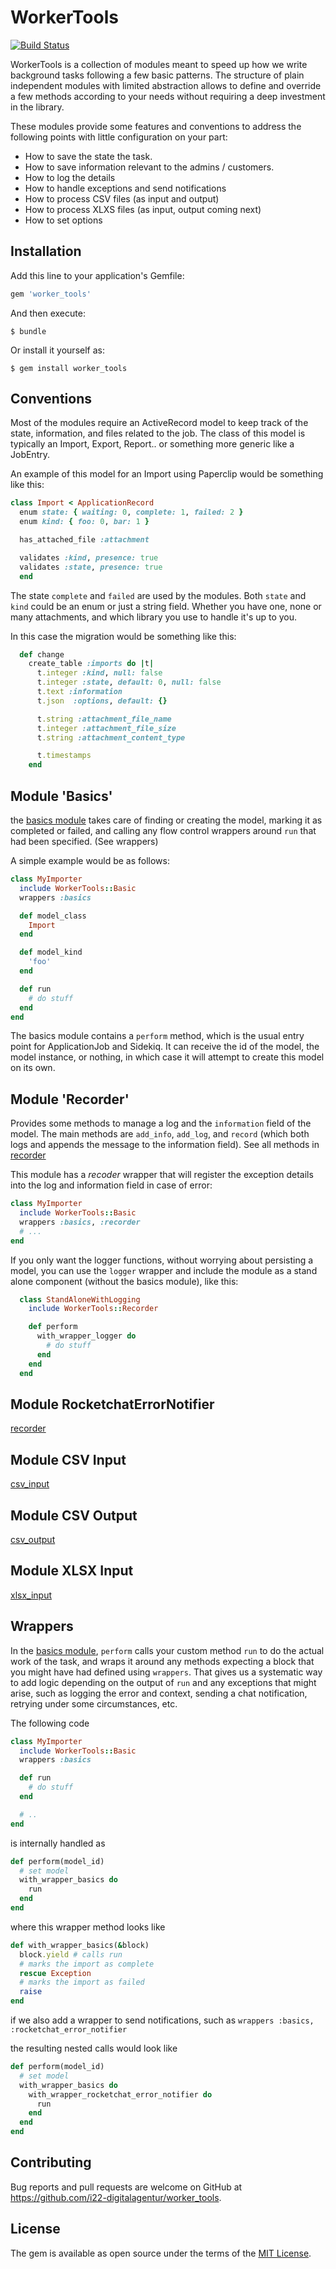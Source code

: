 # WorkerTools

[![Build Status](https://travis-ci.org/i22-digitalagentur/worker-tools.svg?branch=master)](https://travis-ci.org/i22-digitalagentur/worker-tools)

WorkerTools is a collection of modules meant to speed up how we write background tasks following a few basic patterns. The structure of plain independent modules with limited abstraction allows to define and override a few methods according to your needs without requiring a deep investment in the library.

These modules provide some features and conventions to address the following points with little configuration on your part:

- How to save the state the task.
- How to save information relevant to the admins / customers.
- How to log the details
- How to handle exceptions and send notifications
- How to process CSV files (as input and output)
- How to process XLXS files (as input, output coming next)
- How to set options

## Installation

Add this line to your application's Gemfile:

```ruby
gem 'worker_tools'
```

And then execute:

    $ bundle

Or install it yourself as:

    $ gem install worker_tools

## Conventions

Most of the modules require an ActiveRecord model to keep track of the state, information, and files related to the job. The class of this model is typically an Import, Export, Report.. or something more generic like a JobEntry.

An example of this model for an Import using Paperclip would be something like this:

```ruby
class Import < ApplicationRecord
  enum state: { waiting: 0, complete: 1, failed: 2 }
  enum kind: { foo: 0, bar: 1 }

  has_attached_file :attachment

  validates :kind, presence: true
  validates :state, presence: true
  end
```

The state `complete` and `failed` are used by the modules. Both `state` and `kind` could be an enum or just a string field.  Whether you have one, none or many attachments, and which library you use to handle it's up to you.

In this case the migration would be something like this:

```ruby
  def change
    create_table :imports do |t|
      t.integer :kind, null: false
      t.integer :state, default: 0, null: false
      t.text :information
      t.json  :options, default: {}

      t.string :attachment_file_name
      t.integer :attachment_file_size
      t.string :attachment_content_type

      t.timestamps
    end
 ```

## Module 'Basics'

the [basics module](/lib/worker_tools/basics.rb) takes care of finding or creating the model, marking it as completed or failed, and calling any flow control wrappers around `run` that had been specified. (See wrappers)

A simple example would be as follows:

```ruby
class MyImporter
  include WorkerTools::Basic
  wrappers :basics

  def model_class
    Import
  end

  def model_kind
    'foo'
  end

  def run
    # do stuff
  end
end
```

The basics module contains a `perform` method, which is the usual entry point for ApplicationJob and Sidekiq. It can receive the id of the model, the model instance, or nothing, in which case it will attempt to create this model on its own.


## Module 'Recorder'

Provides some methods to manage a log and the `information` field of the model. The main methods are `add_info`, `add_log`, and `record` (which both logs and appends the message to the information field). See all methods in [recorder](/lib/worker_tools/recorder.rb)

This module has a _recoder_ wrapper that will register the exception details into the log and information field in case of error:

```ruby
class MyImporter
  include WorkerTools::Basic
  wrappers :basics, :recorder
  # ...
end
```

If you only want the logger functions, without worrying about persisting a model, you can use the `logger` wrapper and include the module as a stand alone component (without the basics module), like this:

```ruby
  class StandAloneWithLogging
    include WorkerTools::Recorder

    def perform
      with_wrapper_logger do
        # do stuff
      end
    end
  end
```

## Module RocketchatErrorNotifier

[recorder](/lib/worker_tools/rocketchat_error_notifier.rb)

## Module CSV Input

[csv_input](/lib/worker_tools/csv_input.rb)

## Module CSV Output

[csv_output](/lib/worker_tools/csv_output.rb)

## Module XLSX Input

[xlsx_input](/lib/worker_tools/xlsx_input.rb)


## Wrappers

In the [basics module](/lib/worker_tools/basics.rb), `perform` calls your custom method `run` to do the actual work of the task, and wraps it around any methods expecting a block that you might have had defined using `wrappers`.  That gives us a systematic way to add logic depending on the output of `run` and any exceptions that might arise, such as logging the error and context, sending a chat notification, retrying under some circumstances, etc.

The following code

```ruby
class MyImporter
  include WorkerTools::Basic
  wrappers :basics

  def run
    # do stuff
  end

  # ..
end
```

is internally handled as

```ruby
def perform(model_id)
  # set model
  with_wrapper_basics do
    run
  end
end
```

where this wrapper method looks like

```ruby
def with_wrapper_basics(&block)
  block.yield # calls run
  # marks the import as complete
  rescue Exception
  # marks the import as failed
  raise
end
```

if we also add a wrapper to send notifications, such as
`wrappers :basics, :rocketchat_error_notifier`

the resulting nested calls would look like

```ruby
def perform(model_id)
  # set model
  with_wrapper_basics do
    with_wrapper_rocketchat_error_notifier do
      run
    end
  end
end
```


## Contributing

Bug reports and pull requests are welcome on GitHub at https://github.com/i22-digitalagentur/worker_tools.


## License

The gem is available as open source under the terms of the [MIT License](http://opensource.org/licenses/MIT).

